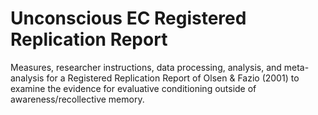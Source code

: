 # Unconscious EC Registered Replication Report

Measures, researcher instructions, data processing, analysis, and meta-analysis for a Registered Replication Report of Olsen & Fazio (2001) to examine the evidence for evaluative conditioning outside of awareness/recollective memory. 



